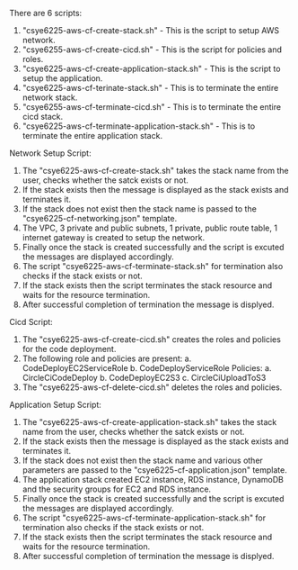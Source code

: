 There are 6 scripts:
1. "csye6225-aws-cf-create-stack.sh" - This is the script to setup AWS network.
2. "csye6255-aws-cf-create-cicd.sh" - This is the script for policies and roles.
3. "csye6225-aws-cf-create-application-stack.sh" - This is the script to setup the application.
4. "csye6225-aws-cf-terinate-stack.sh" - This is to terminate the entire network stack.
5. "csye6255-aws-cf-terminate-cicd.sh" - This is to terminate the entire cicd stack.
6. "csye6225-aws-cf-terminate-application-stack.sh" - This is to terminate the entire application stack.

Network Setup Script:
1. The "csye6225-aws-cf-create-stack.sh" takes the stack name from the user, checks whether the satck exists or not.
2. If the stack exists then the message is displayed as the stack exists and terminates it.
3. If the stack does not exist then the stack name is passed to the "csye6225-cf-networking.json" template.
4. The VPC, 3 private and public subnets, 1 private, public route table, 1 internet gateway is created to setup the network.
4. Finally once the stack is created successfully and the script is excuted the messages are displayed accordingly.
5. The script "csye6225-aws-cf-terminate-stack.sh" for termination also checks if the stack exists or not.
6. If the stack exists then the script terminates the stack resource and waits for the resource termination.
7. After successful completion of termination the message is displyed.

Cicd Script:
1. The "csye6225-aws-cf-create-cicd.sh" creates the roles and policies for the code deployment. 
2. The following role and policies are present:
  a. CodeDeployEC2ServiceRole
  b. CodeDeployServiceRole
Policies:
  a. CircleCiCodeDeploy
  b. CodeDeployEC2S3
  c. CircleCiUploadToS3
3. The "csye6225-aws-cf-delete-cicd.sh" deletes the roles and policies.

Application Setup Script:
1. The "csye6225-aws-cf-create-application-stack.sh" takes the stack name from the user, checks whether the satck exists or not.
2. If the stack exists then the message is displayed as the stack exists and terminates it.
3. If the stack does not exist then the stack name and various other parameters are passed to the "csye6225-cf-application.json"   template.
4. The application stack created EC2 instance, RDS instance, DynamoDB and the security groups for EC2 and RDS instance.
5. Finally once the stack is created successfully and the script is excuted the messages are displayed accordingly.
6. The script "csye6225-aws-cf-terminate-application-stack.sh" for termination also checks if the stack exists or not.
7. If the stack exists then the script terminates the stack resource and waits for the resource termination.
8. After successful completion of termination the message is displyed.
